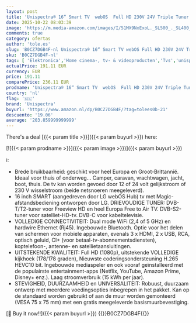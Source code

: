 ```yaml
---
layout: post
title: 'Unispectra® 16“ Smart TV  webOS  Full HD 230V 24V Triple Tuner: Sat  Antenne  Kabel TV  3xHDMI  2xUSB  Magic Remote. 12V TV voor campers  caravans  vrachtwagens  bestelwagens  boten'
date: 2025-10-22 08:03:39
image: 'https://m.media-amazon.com/images/I/51MX9NxExoL._SL500_._SL400_.jpg'
comments: true
category: ofertas
author: 'tole.es'
slug: 'B0CZ7DGB4F-nl Unispectra® 16“ Smart TV webOS Full HD 230V 24V Triple...'
sku: 'B0CZ7DGB4F-nl'
tags: [ 'Elektronica','Home cinema-, tv- & videoproducten','Tvs','unispectra','🇳🇱', ]
actualPrice: 191.11 EUR
currency: EUR
price: 191.11
comparePrice: 236.11 EUR
prodname: 'Unispectra® 16“ Smart TV  webOS  Full HD 230V 24V Triple Tuner: Sat  Antenne  Kabel TV  3xHDMI  2xUSB  Magic Remote. 12V TV voor campers  caravans  vrachtwagens  bestelwagens  boten'
country: 'nl'
flag: '🇳🇱'
brand: 'Unispectra'
buyurl: 'https://www.amazon.nl/dp/B0CZ7DGB4F/?tag=tolees0b-21'
descuento: '19.06'
average: '203.859999999999'
---
```


There's a deal [{{< param title >}}]({{< param buyurl >}})  here:

[![{{< param prodname >}}]({{< param image >}})]({{< param buyurl >}})

ℹ️:

- Brede bruikbaarheid: geschikt voor heel Europa en Groot-Brittannië. Ideaal voor thuis of onderweg... Camper, caravan, vrachtwagen, jacht, boot, thuis. De tv kan worden gevoed door 12 of 24 volt gelijkstroom of 230 V wisselstroom (beide netsnoeren meegeleverd).
- 16 inch SMART (aangedreven door LG webOS Hub) tv met Magic-afstandsbediening ontworpen door LG. DRIEVOUDIGE TUNER: DVB-T/T2-tuner voor Freeview HD en heel Europa Free to Air TV. DVB-S2-tuner voor satelliet-HD-tv. DVB-C voor kabeltelevisie.
- VOLLEDIGE CONNECTIVITEIT: Dual mode WiFi (2,4 of 5 GHz) en hardwire Ethernet (Rj45). Ingebouwde Bluetooth. Optie voor het delen van schermen voor mobiele apparaten, evenals 3 x HDMI, 2 x USB, RCA, optisch geluid, CI+ (voor betaal-tv-abonnementsdiensten), koptelefoon-, antenne- en satellietaansluitingen.
- UITSTEKENDE KWALITEIT: Full HD (1080p), uitstekende VOLLEDIGE kijkhoek (178/178 graden), Nieuwste coderingsondersteuning H.265 HEVC10 bit. Ingebouwde mediaspeler en ook vooraf geïnstalleerd met de populairste entertainment-apps (Netflix, YouTube, Amazon Prime, Disney+ enz.). Laag stroomverbruik (15 kWh per jaar).
- STEVIGHEID, DUURZAAMHEID en UNIVERSALITEIT: Robuust, duurzaam ontwerp met meerdere voedingsopties inbegrepen in het pakket. Kan op de standaard worden gebruikt of aan de muur worden gemonteerd (VESA 75 x 75 mm) met een gratis meegeleverde basismuurbevestiging.

[🛒 Buy it now!!]({{< param buyurl >}})
{{<world>}}B0CZ7DGB4F{{</world>}}

